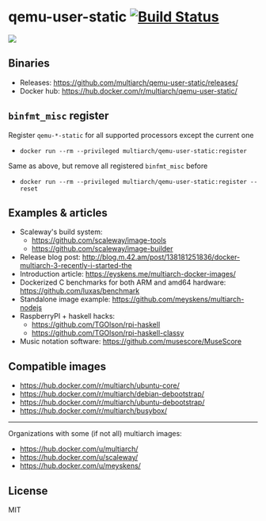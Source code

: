 # qemu-user-static [![Build Status](https://travis-ci.org/multiarch/qemu-user-static.svg?branch=master)](https://travis-ci.org/multiarch/qemu-user-static)

![](https://raw.githubusercontent.com/multiarch/dockerfile/master/logo.jpg)

## Binaries

* Releases: https://github.com/multiarch/qemu-user-static/releases/
* Docker hub: https://hub.docker.com/r/multiarch/qemu-user-static/

## `binfmt_misc` register

Register `qemu-*-static` for all supported processors except the current one

* `docker run --rm --privileged multiarch/qemu-user-static:register`

Same as above, but remove all registered `binfmt_misc` before

* `docker run --rm --privileged multiarch/qemu-user-static:register --reset`

## Examples & articles

* Scaleway's build system:
  * https://github.com/scaleway/image-tools
  * https://github.com/scaleway/image-builder
* Release blog post: http://blog.m.42.am/post/138181251836/docker-multiarch-3-recently-i-started-the
* Introduction article: https://eyskens.me/multiarch-docker-images/
* Dockerized C benchmarks for both ARM and amd64 hardware: https://github.com/luxas/benchmark
* Standalone image example: https://github.com/meyskens/multiarch-nodejs
* RaspberryPI + haskell hacks:
  * https://github.com/TGOlson/rpi-haskell
  * https://github.com/TGOlson/rpi-haskell-classy
* Music notation software: https://github.com/musescore/MuseScore

## Compatible images

* https://hub.docker.com/r/multiarch/ubuntu-core/
* https://hub.docker.com/r/multiarch/debian-debootstrap/
* https://hub.docker.com/r/multiarch/ubuntu-debootstrap/
* https://hub.docker.com/r/multiarch/busybox/

---

Organizations with some (if not all) multiarch images:

* https://hub.docker.com/u/multiarch/
* https://hub.docker.com/u/scaleway/
* https://hub.docker.com/u/meyskens/

## License

MIT
